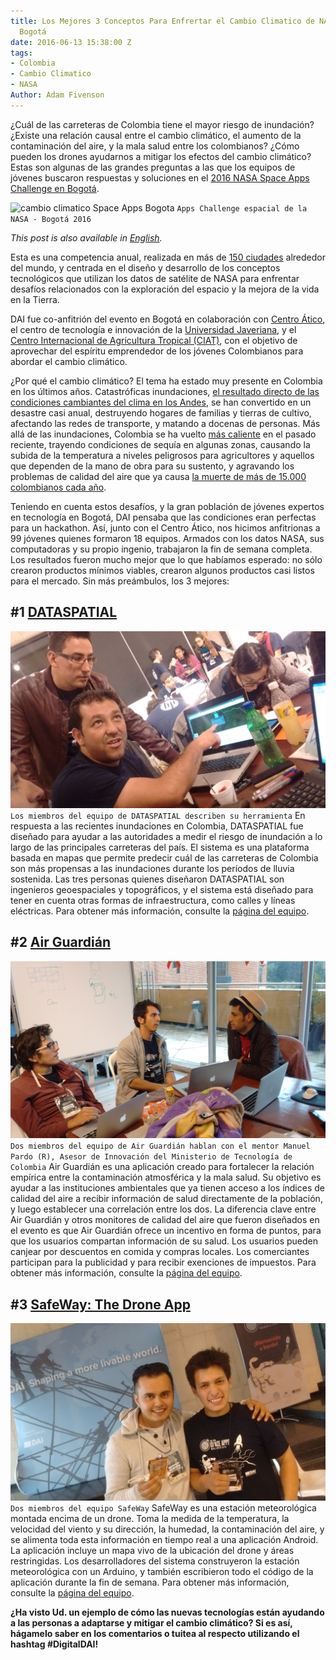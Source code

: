 ```yaml
---
title: Los Mejores 3 Conceptos Para Enfrertar el Cambio Climatico de NASA Space Apps
  Bogotá
date: 2016-06-13 15:38:00 Z
tags:
- Colombia
- Cambio Climatico
- NASA
Author: Adam Fivenson
---
```


¿Cuál de las carreteras de Colombia tiene el mayor riesgo de inundación? ¿Existe una relación causal entre el cambio climático, el aumento de la contaminación del aire, y la mala salud entre los colombianos? ¿Cómo pueden los drones ayudarnos a mitigar los efectos del cambio climático? Estas son algunas de las grandes preguntas a las que los equipos de jóvenes buscaron respuestas y soluciones en el [2016 NASA Space Apps Challenge en Bogotá](http://www.javeriana.edu.co/spaceappsbogota/).

<!--more-->

![cambio climatico Space Apps Bogota](/uploads/Space%20Apps%20Bogot%C3%A1-12.jpg)
`Apps Challenge espacial de la NASA - Bogotá 2016`

*This post is also available in [English](http://dai-global-digital.com/top-3-climate-change-concepts-from-the-2016-nasa-space-apps-challenge-bogota.html).*

Esta es una competencia anual, realizada en más de [150 ciudades](https://2016.spaceappschallenge.org/locations) alrededor del mundo, y centrada en el diseño y desarrollo de los conceptos tecnológicos que utilizan los datos de satélite de NASA para enfrentar desafíos relacionados con la exploración del espacio y la mejora de la vida en la Tierra.

DAI fue co-anfitrión del evento en Bogotá en colaboración con [Centro Ático](http://www.javeriana.edu.co/vicerrectoria-academica/atico), el centro de tecnología e innovación de la [Universidad Javeriana](http://www.javeriana.edu.co/), y el [Centro Internacional de Agricultura Tropical (CIAT)](https://ciat.cgiar.org/), con el objetivo de aprovechar del espíritu emprendedor de los jóvenes Colombianos para abordar el cambio climático.

¿Por qué el cambio climático? El tema ha estado muy presente en Colombia en los últimos años.  Catastróficas inundaciones, [el resultado directo de las condiciones cambiantes del clima en los Andes](http://www.dailyclimate.org/tdc-newsroom/2012/12/colombia-andes-flooding), se han convertido en un desastre casi anual, destruyendo hogares de familias y tierras de cultivo, afectando las redes de transporte, y matando a docenas de personas. Más allá de las inundaciones, Colombia se ha vuelto [más caliente](http://thecitypaperbogota.com/news/climate-change-could-turn-up-the-heat-in-colombia/10812) en el pasado reciente, trayendo condiciones de sequía en algunas zonas, causando la subida de la temperatura a niveles peligrosos para agricultores y aquellos que dependen de la mano de obra para su sustento, y agravando los problemas de calidad del aire que ya causa [la muerte de más de 15.000 colombianos cada año](http://www.copenhagenconsensus.com/publication/colombia-perspective-air-pollution).

Teniendo en cuenta estos desafíos, y la gran población de jóvenes expertos en tecnología en Bogotá, DAI pensaba que las condiciones eran perfectas para un hackathon. Así, junto con el Centro Ático, nos hicimos anfitrionas a 99 jóvenes quienes formaron 18 equipos. Armados con los datos NASA, sus computadoras y su propio ingenio, trabajaron la fin de semana completa. Los resultados fueron mucho mejor que lo que habíamos esperado: no sólo crearon productos mínimos viables, crearon algunos productos casi listos para el mercado. Sin más preámbulos, los 3 mejores:

## #1 [DATASPATIAL](https://2016.spaceappschallenge.org/challenges/earth/earth-live/projects/risk-managment-system)
![DATASPATIAL](/uploads/IMG_20160423_184034562.jpg)
`Los miembros del equipo de DATASPATIAL describen su herramienta`
En respuesta a las recientes inundaciones en Colombia, DATASPATIAL fue diseñado para ayudar a las autoridades a medir el riesgo de inundación a lo largo de las principales carreteras del país. El sistema es una plataforma basada en mapas que permite predecir cuál de las carreteras de Colombia son más propensas a las inundaciones durante los períodos de lluvia sostenida. Las tres personas quienes diseñaron DATASPATIAL son ingenieros geoespaciales y topográficos, y el sistema está diseñado para tener en cuenta otras formas de infraestructura, como calles y líneas eléctricas. Para obtener más información, consulte la [página del equipo](https://2016.spaceappschallenge.org/challenges/earth/earth-live/projects/risk-managment-system).

## #2 [Air Guardián](https://2016.spaceappschallenge.org/challenges/earth/aircheck/projects/air-guardian)
![Air Guardian](/uploads/IMG_20160424_101008636.jpg)
`Dos miembros del equipo de Air Guardián hablan con el mentor Manuel Pardo (R), Asesor de Innovación del Ministerio de Tecnología de Colombia`
Air Guardián es una aplicación creado para fortalecer la relación empírica entre la contaminación atmosférica y la mala salud. Su objetivo es ayudar a las instituciones ambientales que ya tienen acceso a los índices de calidad del aire a recibir información de salud directamente de la población, y luego establecer una correlación entre los dos. La diferencia clave entre Air Guardián y otros monitores de calidad del aire que fueron diseñados en el evento es que Air Guardián ofrece un incentivo en forma de puntos, para que los usuarios compartan información de su salud. Los usuarios pueden canjear por descuentos en comida y compras locales. Los comerciantes participan para la publicidad y para recibir exenciones de impuestos. Para obtener más información, consulte la [página del equipo](https://2016.spaceappschallenge.org/challenges/earth/aircheck/projects/air-guardian).

## #3 [SafeWay: The Drone App](https://2016.spaceappschallenge.org/challenges/aero/dont-crash-my-drone/projects/safeway-the-drone-app)
![Safeway](/uploads/IMG_20160424_124520066.jpg)
`Dos miembros del equipo SafeWay`
SafeWay es una estación meteorológica montada encima de un drone. Toma la medida de la temperatura, la velocidad del viento y su dirección, la humedad, la contaminación del aire, y se alimenta toda esta información en tiempo real a una aplicación Android. La aplicación incluye un mapa vivo de la ubicación del drone y áreas restringidas. Los desarrolladores del sistema construyeron la estación meteorológica con un Arduino, y también escribieron todo el código de la aplicación durante la fin de semana. Para obtener más información, consulte la [página del equipo](https://2016.spaceappschallenge.org/challenges/aero/dont-crash-my-drone/projects/safeway-the-drone-app).

**¿Ha visto Ud. un ejemplo de cómo las nuevas tecnologías están ayudando a las personas a adaptarse y mitigar el cambio climático? Si es así, hágamelo saber en los comentarios o tuitea  al respecto utilizando el hashtag #DigitalDAI!**